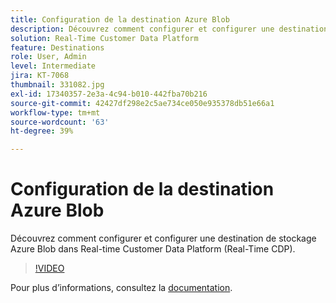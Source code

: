 ```yaml
---
title: Configuration de la destination Azure Blob
description: Découvrez comment configurer et configurer une destination de stockage Azure Blob dans Real-time Customer Data Platform (Real-Time CDP).
solution: Real-Time Customer Data Platform
feature: Destinations
role: User, Admin
level: Intermediate
jira: KT-7068
thumbnail: 331082.jpg
exl-id: 17340357-2e3a-4c94-b010-442fba70b216
source-git-commit: 42427df298e2c5ae734ce050e935378db51e66a1
workflow-type: tm+mt
source-wordcount: '63'
ht-degree: 39%

---
```


# Configuration de la destination Azure Blob

Découvrez comment configurer et configurer une destination de stockage Azure Blob dans Real-time Customer Data Platform (Real-Time CDP).

>[!VIDEO](https://video.tv.adobe.com/v/331082/?quality=12&learn=on)

Pour plus dʼinformations, consultez la [documentation](https://experienceleague.adobe.com/docs/experience-platform/destinations/catalog/cloud-storage/azure-blob.html?lang=fr).
